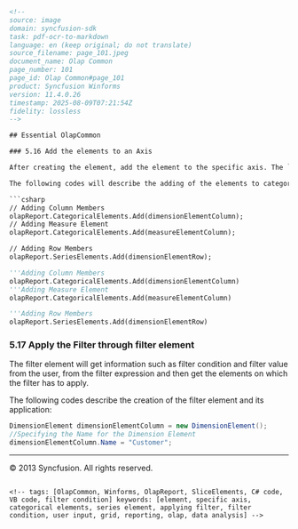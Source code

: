 ```html
<!--  
source: image
domain: syncfusion-sdk
task: pdf-ocr-to-markdown
language: en (keep original; do not translate)
source_filename: page_101.jpeg
document_name: Olap Common
page_number: 101
page_id: Olap Common#page_101
product: Syncfusion Winforms
version: 11.4.0.26
timestamp: 2025-08-09T07:21:54Z
fidelity: lossless
-->

## Essential OlapCommon

### 5.16 Add the elements to an Axis

After creating the element, add the element to the specific axis. The `OlapReport` contains the axis as `CategoricalElements`, `SeriesElement` and `SliceElements`. By adding the created elements to any of these elements group, you can specify the axis position of the elements.

The following codes will describe the adding of the elements to categorical, series element:

```csharp
// Adding Column Members
olapReport.CategoricalElements.Add(dimensionElementColumn);
// Adding Measure Element
olapReport.CategoricalElements.Add(measureElementColumn);

// Adding Row Members
olapReport.SeriesElements.Add(dimensionElementRow);
```

```vb
'''Adding Column Members
olapReport.CategoricalElements.Add(dimensionElementColumn)
'''Adding Measure Element
olapReport.CategoricalElements.Add(measureElementColumn)

'''Adding Row Members
olapReport.SeriesElements.Add(dimensionElementRow)
```

### 5.17 Apply the Filter through filter element

The filter element will get information such as filter condition and filter value from the user, from the filter expression and then get the elements on which the filter has to apply.

The following codes describe the creation of the filter element and its application:

```csharp
DimensionElement dimensionElementColumn = new DimensionElement();
//Specifying the Name for the Dimension Element
dimensionElementColumn.Name = "Customer";
```

---
© 2013 Syncfusion. All rights reserved.
```

<!-- tags: [OlapCommon, Winforms, OlapReport, SliceElements, C# code, VB code, filter condition] keywords: [element, specific axis, categorical elements, series element, applying filter, filter condition, user input, grid, reporting, olap, data analysis] -->
```